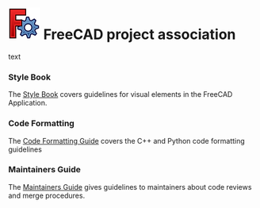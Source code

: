 # <img src="images/freecad.svg" style="zoom:50%;" /> FreeCAD project association

text

### Style Book

The [Style Book](./stylebook/index.md) covers guidelines for visual elements in the FreeCAD Application.


### Code Formatting

The [Code Formatting Guide](./codeformatting/index.md) covers the C++ and Python code formatting guidelines

### Maintainers Guide

The [Maintainers Guide](./maintainersguide/indes.md) gives guidelines to maintainers about code reviews and merge procedures.
